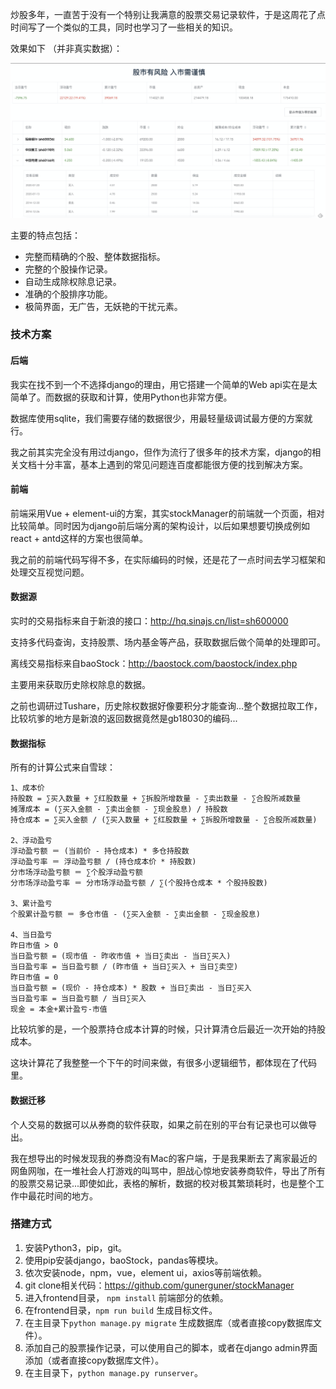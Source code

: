 炒股多年，一直苦于没有一个特别让我满意的股票交易记录软件，于是这周花了点时间写了一个类似的工具，同时也学习了一些相关的知识。



效果如下 （并非真实数据）：

![image.png](./sample.png)



主要的特点包括：

- 完整而精确的个股、整体数据指标。
- 完整的个股操作记录。
- 自动生成除权除息记录。
- 准确的个股排序功能。
- 极简界面，无广告，无妖艳的干扰元素。





### 技术方案

#### 后端

我实在找不到一个不选择django的理由，用它搭建一个简单的Web api实在是太简单了。而数据的获取和计算，使用Python也非常方便。

数据库使用sqlite，我们需要存储的数据很少，用最轻量级调试最方便的方案就行。



我之前其实完全没有用过django，但作为流行了很多年的技术方案，django的相关文档十分丰富，基本上遇到的常见问题连百度都能很方便的找到解决方案。



#### 前端

前端采用Vue + element-ui的方案，其实stockManager的前端就一个页面，相对比较简单。同时因为django前后端分离的架构设计，以后如果想要切换成例如react + antd这样的方案也很简单。



我之前的前端代码写得不多，在实际编码的时候，还是花了一点时间去学习框架和处理交互视觉问题。



#### 数据源

实时的交易指标来自于新浪的接口：http://hq.sinajs.cn/list=sh600000

支持多代码查询，支持股票、场内基金等产品，获取数据后做个简单的处理即可。



离线交易指标来自baoStock：http://baostock.com/baostock/index.php

主要用来获取历史除权除息的数据。



之前也调研过Tushare，历史除权数据好像要积分才能查询...整个数据拉取工作，比较坑爹的地方是新浪的返回数据竟然是gb18030的编码...



#### 数据指标

所有的计算公式来自雪球：

```
1、成本价
持股数 = ∑买入数量 + ∑红股数量 + ∑拆股所增数量 - ∑卖出数量 - ∑合股所减数量
摊薄成本 = (∑买入金额 - ∑卖出金额 - ∑现金股息) / 持股数
持仓成本 = ∑买入金额 / (∑买入数量 + ∑红股数量 + ∑拆股所增数量 - ∑合股所减数量) 

2、浮动盈亏
浮动盈亏额 ＝ (当前价 - 持仓成本) * 多仓持股数
浮动盈亏率 ＝ 浮动盈亏额 / (持仓成本价 * 持股数)
分市场浮动盈亏额 ＝ ∑个股浮动盈亏额
分市场浮动盈亏率 ＝ 分市场浮动盈亏额 / ∑(个股持仓成本 * 个股持股数)

3、累计盈亏
个股累计盈亏额 ＝ 多仓市值 - (∑买入金额 - ∑卖出金额 - ∑现金股息) 

4、当日盈亏
昨日市值 > 0
当日盈亏额 = (现市值 - 昨收市值 + 当日∑卖出 - 当日∑买入)
当日盈亏率 = 当日盈亏额 / (昨市值 + 当日∑买入 + 当日∑卖空)
昨日市值 = 0
当日盈亏额 = (现价 - 持仓成本) * 股数 + 当日∑卖出 - 当日∑买入
当日盈亏率 = 当日盈亏额 / 当日∑买入
现金 = 本金+累计盈亏-市值
```

比较坑爹的是，一个股票持仓成本计算的时候，只计算清仓后最近一次开始的持股成本。



这块计算花了我整整一个下午的时间来做，有很多小逻辑细节，都体现在了代码里。



#### 数据迁移

个人交易的数据可以从券商的软件获取，如果之前在别的平台有记录也可以做导出。



我在想导出的时候发现我的券商没有Mac的客户端，于是我果断去了离家最近的网鱼网咖，在一堆社会人打游戏的叫骂中，胆战心惊地安装券商软件，导出了所有的股票交易记录...即使如此，表格的解析，数据的校对极其繁琐耗时，也是整个工作中最花时间的地方。





### 搭建方式



1.  安装Python3，pip，git。
2.  使用pip安装django，baoStock，pandas等模块。
3.  依次安装node，npm，vue，element ui，axios等前端依赖。
4.  git clone相关代码：https://github.com/gunerguner/stockManager
5.  进入frontend目录， `npm install` 前端部分的依赖。
6.  在frontend目录，`npm run build` 生成目标文件。
7.  在主目录下`python manage.py migrate` 生成数据库（或者直接copy数据库文件）。
8.  添加自己的股票操作记录，可以使用自己的脚本，或者在django admin界面添加（或者直接copy数据库文件）。
9.  在主目录下，`python manage.py runserver`。 